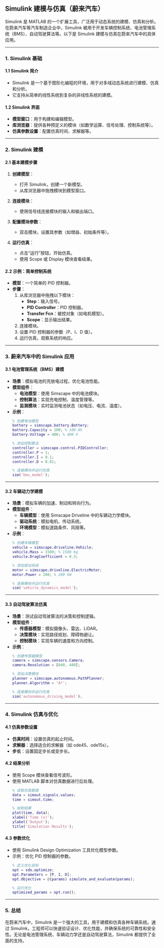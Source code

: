 ## **Simulink 建模与仿真（蔚来汽车）**

Simulink 是 MATLAB 的一个扩展工具，广泛用于动态系统的建模、仿真和分析。在蔚来汽车等汽车制造企业中，Simulink 被用于开发车辆控制系统、电池管理系统（BMS）、自动驾驶算法等。以下是 Simulink 建模与仿真在蔚来汽车中的具体应用。

---

### **1. Simulink 基础**

#### **1.1 Simulink 简介**
- Simulink 是一个基于图形化编程的环境，用于对多域动态系统进行建模、仿真和分析。
- 它支持从简单的线性系统到复杂的非线性系统的建模。

#### **1.2 Simulink 界面**
- **模型窗口**：用于构建和编辑模型。
- **库浏览器**：提供各种预定义的模块（如数学运算、信号处理、控制系统等）。
- **仿真参数设置**：配置仿真时间、求解器等。

---

### **2. Simulink 建模**

#### **2.1 基本建模步骤**
1. **创建模型**：
   - 打开 Simulink，创建一个新模型。
   - 从库浏览器中拖拽模块到模型窗口。

2. **连接模块**：
   - 使用信号线连接模块的输入和输出端口。

3. **配置模块参数**：
   - 双击模块，设置其参数（如增益、初始条件等）。

4. **运行仿真**：
   - 点击“运行”按钮，开始仿真。
   - 使用 Scope 或 Display 模块查看结果。

#### **2.2 示例：简单控制系统**
- **模型**：一个简单的 PID 控制器。
- **步骤**：
  1. 从库浏览器中拖拽以下模块：
     - **Step**：输入信号。
     - **PID Controller**：PID 控制器。
     - **Transfer Fcn**：被控对象（如电机模型）。
     - **Scope**：显示输出结果。
  2. 连接模块。
  3. 设置 PID 控制器的参数（P、I、D 值）。
  4. 运行仿真，观察系统的响应。

---

### **3. 蔚来汽车中的 Simulink 应用**

#### **3.1 电池管理系统（BMS）建模**
- **场景**：模拟电池的充放电过程，优化电池性能。
- **模型组件**：
  - **电池模型**：使用 Simscape 中的电池模块。
  - **控制算法**：实现充电控制、温度管理等。
  - **监测模块**：实时监测电池状态（如电压、电流、温度）。
- **示例**：
  ```matlab
  % 创建电池模型
  battery = simscape.battery.Battery;
  battery.Capacity = 100; % 100 Ah
  battery.Voltage = 400; % 400 V

  % 添加控制算法
  controller = simscape.control.PIDController;
  controller.P = 1;
  controller.I = 0.1;
  controller.D = 0.01;

  % 连接模块并运行仿真
  sim('bms_model');
  ```

---

#### **3.2 车辆动力学建模**
- **场景**：模拟车辆的加速、制动和转向行为。
- **模型组件**：
  - **车辆模型**：使用 Simscape Driveline 中的车辆动力学模块。
  - **驱动系统**：模拟电机、传动系统。
  - **环境模型**：模拟道路条件、风阻等。
- **示例**：
  ```matlab
  % 创建车辆模型
  vehicle = simscape.driveline.Vehicle;
  vehicle.Mass = 1500; % 1500 kg
  vehicle.DragCoefficient = 0.3;

  % 添加驱动系统
  motor = simscape.driveline.ElectricMotor;
  motor.Power = 200; % 200 kW

  % 连接模块并运行仿真
  sim('vehicle_dynamics_model');
  ```

---

#### **3.3 自动驾驶算法仿真**
- **场景**：测试自动驾驶算法的决策和控制逻辑。
- **模型组件**：
  - **传感器模型**：模拟摄像头、雷达、LiDAR。
  - **决策模块**：实现路径规划、障碍物避让。
  - **控制模块**：实现车辆的速度和方向控制。
- **示例**：
  ```matlab
  % 创建传感器模型
  camera = simscape.sensors.Camera;
  camera.Resolution = [640, 480];

  % 添加决策模块
  planner = simscape.autonomous.PathPlanner;
  planner.Algorithm = 'A*';

  % 连接模块并运行仿真
  sim('autonomous_driving_model');
  ```

---

### **4. Simulink 仿真与优化**

#### **4.1 仿真参数设置**
- **仿真时间**：设置仿真的起止时间。
- **求解器**：选择适合的求解器（如 ode45、ode15s）。
- **步长**：设置固定步长或变步长。

#### **4.2 结果分析**
- 使用 Scope 模块查看信号波形。
- 使用 MATLAB 脚本对仿真数据进行后处理。
  ```matlab
  % 读取仿真数据
  data = simout.signals.values;
  time = simout.time;

  % 绘制结果
  plot(time, data);
  xlabel('Time (s)');
  ylabel('Output');
  title('Simulation Results');
  ```

#### **4.3 参数优化**
- 使用 Simulink Design Optimization 工具优化模型参数。
- 示例：优化 PID 控制器的参数。
  ```matlab
  % 定义优化目标
  opt = sdo.optimize;
  opt.Parameters = [P, I, D];
  opt.Objective = @(params) simulate_and_evaluate(params);

  % 运行优化
  optimized_params = opt.run();
  ```

---

### **5. 总结**

在蔚来汽车中，Simulink 是一个强大的工具，用于建模和仿真各种车辆系统。通过 Simulink，工程师可以快速验证设计、优化性能，并确保系统的可靠性和安全性。无论是电池管理系统、车辆动力学还是自动驾驶算法，Simulink 都提供了全面的支持。